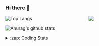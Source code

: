 ### Hi there 👋

<!--
**tao8687/tao8687** is a ✨ _special_ ✨ repository because its `README.md` (this file) appears on your GitHub profile.

Here are some ideas to get you started:

- 🔭 I’m currently working on ...
- 🌱 I’m currently learning ...
- 👯 I’m looking to collaborate on ...
- 🤔 I’m looking for help with ...
- 💬 Ask me about ...
- 📫 How to reach me: ...
- 😄 Pronouns: ...
- ⚡ Fun fact: ...
-->

<img align='right' src="https://media.giphy.com/media/M9gbBd9nbDrOTu1Mqx/giphy.gif" width="240">

  
![Top Langs](https://github-readme-stats.vercel.app/api/top-langs/?username=tao8687&layout=compact&title_color=23238E&text_color=A67D3D)

![Anurag's github stats](https://github-readme-stats.vercel.app/api?username=tao8687&show_icons=true&&text_color=A67D3D&title_color=23238E&show_icons=false&count_private=true&hide=stars)

<details>
  <summary>:zap: Coding Stats</summary>
  <br>
    
<!--START_SECTION:waka-->
![Profile Views](http://img.shields.io/badge/Profile%20Views-1-blue)

**🐱 My GitHub Data** 

> 📦 1.5 MB Used in GitHub's Storage 
 > 
> 🏆 124 Contributions in the Year 2025
 > 
> 🚫 Not Opted to Hire
 > 
> 📜 63 Public Repositories 
 > 
> 🔑 24 Private Repositories 
 > 
**I'm an Early 🐤** 

```text
🌞 Morning                1726 commits        ██████████████████████░░░   89.01 % 
🌆 Daytime                90 commits          █░░░░░░░░░░░░░░░░░░░░░░░░   04.64 % 
🌃 Evening                119 commits         ██░░░░░░░░░░░░░░░░░░░░░░░   06.14 % 
🌙 Night                  4 commits           ░░░░░░░░░░░░░░░░░░░░░░░░░   00.21 % 
```
📅 **I'm Most Productive on Wednesday** 

```text
Monday                   278 commits         ████░░░░░░░░░░░░░░░░░░░░░   14.34 % 
Tuesday                  264 commits         ███░░░░░░░░░░░░░░░░░░░░░░   13.62 % 
Wednesday                335 commits         ████░░░░░░░░░░░░░░░░░░░░░   17.28 % 
Thursday                 259 commits         ███░░░░░░░░░░░░░░░░░░░░░░   13.36 % 
Friday                   275 commits         ████░░░░░░░░░░░░░░░░░░░░░   14.18 % 
Saturday                 269 commits         ███░░░░░░░░░░░░░░░░░░░░░░   13.87 % 
Sunday                   259 commits         ███░░░░░░░░░░░░░░░░░░░░░░   13.36 % 
```


📊 **This Week I Spent My Time On** 

```text
🕑︎ Time Zone: Asia/Shanghai

💬 Programming Languages: 
Markdown                 4 hrs               █████████░░░░░░░░░░░░░░░░   36.48 % 
XML                      2 hrs 5 mins        █████░░░░░░░░░░░░░░░░░░░░   18.99 % 
C++                      2 hrs               █████░░░░░░░░░░░░░░░░░░░░   18.28 % 
C                        1 hr 27 mins        ███░░░░░░░░░░░░░░░░░░░░░░   13.24 % 
CMake                    57 mins             ██░░░░░░░░░░░░░░░░░░░░░░░   08.70 % 

🔥 Editors: 
VS Code                  7 hrs 5 mins        ████████████████░░░░░░░░░   64.57 % 
Cursor                   3 hrs 53 mins       █████████░░░░░░░░░░░░░░░░   35.43 % 

🐱‍💻 Projects: 
Creating-2D-laser-slam-fr10 hrs 44 mins      ████████████████████████░   97.82 % 
sparse_bundle_adjustment 7 mins              ░░░░░░░░░░░░░░░░░░░░░░░░░   01.16 % 
fastslam                 2 mins              ░░░░░░░░░░░░░░░░░░░░░░░░░   00.44 % 
TransRobot-qianjiang     2 mins              ░░░░░░░░░░░░░░░░░░░░░░░░░   00.35 % 
src                      1 min               ░░░░░░░░░░░░░░░░░░░░░░░░░   00.18 % 

💻 Operating System: 
Linux                    10 hrs 58 mins      █████████████████████████   100.00 % 
```

**I Mostly Code in C++** 

```text
C++                      11 repos            ████████░░░░░░░░░░░░░░░░░   32.35 % 
Python                   9 repos             ███████░░░░░░░░░░░░░░░░░░   26.47 % 
JavaScript               2 repos             █░░░░░░░░░░░░░░░░░░░░░░░░   05.88 % 
Batchfile                1 repo              █░░░░░░░░░░░░░░░░░░░░░░░░   02.94 % 
HTML                     1 repo              █░░░░░░░░░░░░░░░░░░░░░░░░   02.94 % 
```



**Timeline**

![Lines of Code chart](https://raw.githubusercontent.com/tao8687/tao8687/master/assets/bar_graph.png)


 Last Updated on 03/05/2025 01:49:59 UTC
<!--END_SECTION:waka-->
</details>
